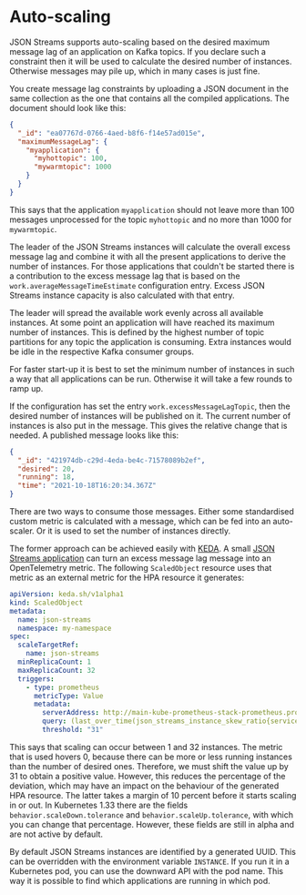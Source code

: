 # Auto-scaling

JSON Streams supports auto-scaling based on the desired maximum message lag of an application on Kafka topics. If you declare such a constraint then it will be used to calculate the desired number of instances. Otherwise messages may pile up, which in many cases is just fine.

You create message lag constraints by uploading a JSON document in the same collection as the one that contains all the compiled applications. The document should look like this:

```json
{
  "_id": "ea07767d-0766-4aed-b8f6-f14e57ad015e",
  "maximumMessageLag": {
    "myapplication": {
      "myhottopic": 100,
      "mywarmtopic": 1000      
    }    
  }  
}
```

This says that the application `myapplication` should not leave more than 100 messages unprocessed for the topic `myhottopic` and no more than 1000 for `mywarmtopic`.

The leader of the JSON Streams instances will calculate the overall excess message lag and combine it with all the present applications to derive the number of instances. For those applications that couldn't be started there is a contribution to the excess message lag that is based on the `work.averageMessageTimeEstimate` configuration entry. Excess JSON Streams instance capacity is also calculated with that entry.

The leader will spread the available work evenly across all available instances. At some point an application will have reached its maximum number of instances. This is defined by the highest number of topic partitions for any topic the application is consuming. Extra instances would be idle in the respective Kafka consumer groups.

For faster start-up it is best to set the minimum number of instances in such a way that all applications can be run. Otherwise it will take a few rounds to ramp up.

If the configuration has set the entry `work.excessMessageLagTopic`, then the desired number of instances will be published on it. The current number of instances is also put in the message. This gives the relative change that is needed. A published message looks like this:

```json
{
  "_id": "421974db-c29d-4eda-be4c-71578089b2ef",
  "desired": 20,
  "running": 18,  
  "time": "2021-10-18T16:20:34.367Z"  
}
```

There are two ways to consume those messages. Either some standardised custom metric is calculated with a message, which can be fed into an auto-scaler. Or it is used to set the number of instances directly.

The former approach can be achieved easily with [KEDA](https://keda.sh). A small [JSON Streams application](https://github.com/json-event-sourcing/pincette-json-streams/tree/master/apps/autoscaling) can turn an excess message lag message into an OpenTelemetry metric. The following `ScaledObject` resource uses that metric as an external metric for the HPA resource it generates:

```yaml
apiVersion: keda.sh/v1alpha1
kind: ScaledObject
metadata:
  name: json-streams
  namespace: my-namespace
spec:
  scaleTargetRef:
    name: json-streams
  minReplicaCount: 1
  maxReplicaCount: 32
  triggers:
    - type: prometheus
      metricType: Value
      metadata:
        serverAddress: http://main-kube-prometheus-stack-prometheus.prometheus:9090
        query: (last_over_time(json_streams_instance_skew_ratio{service_namespace="a_namespace"}[1m]) + 31)
        threshold: "31"
```

This says that scaling can occur between 1 and 32 instances. The metric that is used hovers 0, because there can be more or less running instances than the number of desired ones. Therefore, we must shift the value up by 31 to obtain a positive value. However, this reduces the percentage of the deviation, which may have an impact on the behaviour of the generated HPA resource. The latter takes a margin of 10 percent before it starts scaling in or out. In Kubernetes 1.33 there are the fields `behavior.scaleDown.tolerance` and `behavior.scaleUp.tolerance`, with which you can change that percentage. However, these fields are still in alpha and are not active by default.

By default JSON Streams instances are identified by a generated UUID. This can be overridden with the environment variable `INSTANCE`. If you run it in a Kubernetes pod, you can use the downward API with the pod name. This way it is possible to find which applications are running in which pod.